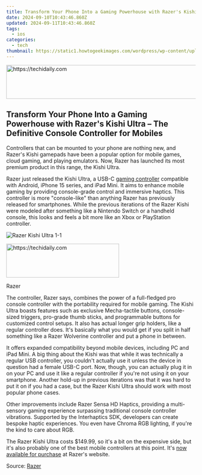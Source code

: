 ```yaml
---
title: Transform Your Phone Into a Gaming Powerhouse with Razer's Kishi Ultra – The Definitive Console Controller for Mobiles
date: 2024-09-10T10:43:46.860Z
updated: 2024-09-11T10:43:46.860Z
tags:
  - ios
categories:
  - tech
thumbnail: https://static1.howtogeekimages.com/wordpress/wp-content/uploads/2024/04/razer-kishi-ultra-2-1.jpg
---
```






<!-- affiliate ads begin -->
<a href="https://ursime.pxf.io/c/5597632/2136548/16384" target="_top" id="2136548">
  <img src="//a.impactradius-go.com/display-ad/16384-2136548" border="0" alt="https://techidaily.com" width="728" height="90"/>
</a>
<img height="0" width="0" src="https://ursime.pxf.io/i/5597632/2136548/16384" style="position:absolute;visibility:hidden;" border="0" />
<!-- affiliate ads end -->




## Transform Your Phone Into a Gaming Powerhouse with Razer's Kishi Ultra – The Definitive Console Controller for Mobiles

Controllers that can be mounted to your phone are nothing new, and Razer's Kishi gamepads have been a popular option for mobile games, cloud gaming, and playing emulators. Now, Razer has launched its most premium product in this range, the Kishi Ultra.

 Razer just released the Kishi Ultra, a USB-C [gaming controller](https://hardware-reviews.techidaily.com/unlocking-the-potential-of-computer-components-with-toms-gear-guides/) compatible with Android, iPhone 15 series, and iPad Mini. It aims to enhance mobile gaming by providing console-grade control and immersive haptics. This controller is more "console-like" than anything Razer has previously released for smartphones. While the previous iterations of the Razer Kishi were modeled after something like a Nintendo Switch or a handheld console, this looks and feels a bit more like an Xbox or PlayStation controller.

![Razer Kishi Ultra 1-1](https://static1.howtogeekimages.com/wordpress/wp-content/uploads/2024/04/razer-kishi-ultra-1-1.jpg) 





<!-- affiliate ads begin -->
<a href="https://aligracehair.sjv.io/c/5597632/2115945/19272" target="_top" id="2115945">
  <img src="//a.impactradius-go.com/display-ad/19272-2115945" border="0" alt="https://techidaily.com" width="300" height="90"/>
</a>
<img height="0" width="0" src="https://aligracehair.sjv.io/i/5597632/2115945/19272" style="position:absolute;visibility:hidden;" border="0" />
<!-- affiliate ads end -->




Razer

 The controller, Razer says, combines the power of a full-fledged pro console controller with the portability required for mobile gaming. The Kishi Ultra boasts features such as exclusive Mecha-tactile buttons, console-sized triggers, pro-grade thumb sticks, and programmable buttons for customized control setups. It also has actual longer grip holders, like a regular controller does. It's basically what you would get if you split in half something like a Razer Wolverine controller and put a phone in between.

 It offers expanded compatibility beyond mobile devices, including PC and iPad Mini. A big thing about the Kishi was that while it was technically a regular USB controller, you couldn't actually use it unless the device in question had a female USB-C port. Now, though, you can actually plug it in on your PC and use it like a regular controller if you're not using it on your smartphone. Another hold-up in previous iterations was that it was hard to put it on if you had a case, but the Razer Kishi Ultra should work with most popular phone cases.

 Other improvements include Razer Sensa HD Haptics, providing a multi-sensory gaming experience surpassing traditional console controller vibrations. Supported by the Interhaptics SDK, developers can create bespoke haptic experiences. You even have Chroma RGB lighting, if you're the kind to care about RGB.

 The Razer Kishi Ultra costs $149.99, so it's a bit on the expensive side, but it's also probably one of the best mobile controllers at this point. It's [now available for purchase](https://razer.a9yw.net/c/156932/642901/10229?subId1=UUhtgUeUpU2002788&subId2=ehtg&u=https%3A%2F%2Fwww.razer.com%2Fmobile-controllers%2Frazer-kishi-ultra%2FRZ06-05070100-R3U1) at Razer's website.

 Source: [Razer](https://press.razer.com/product-news/introducing-the-razer-kishi-ultra-the-ultimate-mobile-gaming-controller-for-iphone-15-series-android-and-ipad-mini/)

<ins class="adsbygoogle"
     style="display:block"
     data-ad-format="autorelaxed"
     data-ad-client="ca-pub-7571918770474297"
     data-ad-slot="1223367746"></ins>



<ins class="adsbygoogle"
     style="display:block"
     data-ad-client="ca-pub-7571918770474297"
     data-ad-slot="8358498916"
     data-ad-format="auto"
     data-full-width-responsive="true"></ins>










